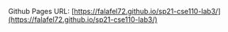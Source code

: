Github Pages URL: [https://falafel72.github.io/sp21-cse110-lab3/](https://falafel72.github.io/sp21-cse110-lab3/)
